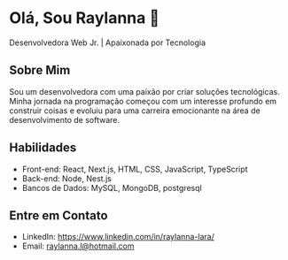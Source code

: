 # Olá, Sou Raylanna 👋

Desenvolvedora Web Jr. | Apaixonada por Tecnologia

## Sobre Mim

Sou um desenvolvedora com uma paixão por criar soluções tecnológicas. Minha jornada na programação começou com um interesse profundo em construir coisas e evoluiu para uma carreira emocionante na área de desenvolvimento de software.

## Habilidades

- Front-end: React, Next.js, HTML, CSS, JavaScript, TypeScript
- Back-end: Node, Nest.js
- Bancos de Dados: MySQL, MongoDB, postgresql

## Entre em Contato

- LinkedIn: https://www.linkedin.com/in/raylanna-lara/
- Email: raylanna.l@hotmail.com
